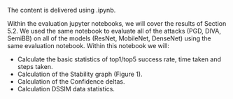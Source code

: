 The content is delivered using .ipynb.

Within the evaluation jupyter notebooks, we will cover the results of Section 5.2. We used the same notebook to evaluate all of the attacks (PGD, DIVA, SemiBB) on all of the models (ResNet, MobileNet, DenseNet) using the same evaluation notebook. Within this notebook we will:

-  Calculate the basic statistics of top1/top5 success rate, time taken and steps taken. 
-  Calculation of the Stability graph (Figure 1).
-  Calculation of the Confidence deltas.
-  Calculation DSSIM data statistics.
